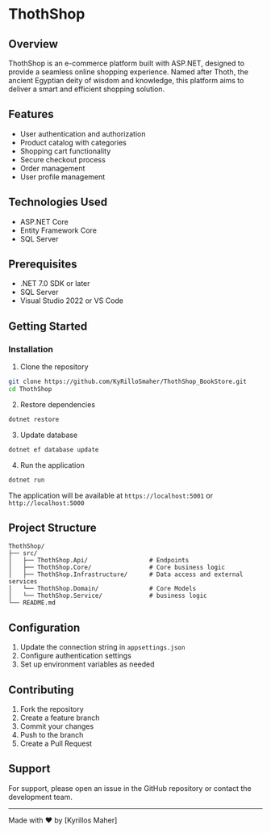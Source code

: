 # ThothShop

## Overview
ThothShop is an e-commerce platform built with ASP.NET, designed to provide a seamless online shopping experience. Named after Thoth, the ancient Egyptian deity of wisdom and knowledge, this platform aims to deliver a smart and efficient shopping solution.

## Features
- User authentication and authorization
- Product catalog with categories
- Shopping cart functionality
- Secure checkout process
- Order management
- User profile management

## Technologies Used
- ASP.NET Core
- Entity Framework Core
- SQL Server


## Prerequisites
- .NET 7.0 SDK or later
- SQL Server
- Visual Studio 2022 or VS Code

## Getting Started

### Installation
1. Clone the repository
```bash
git clone https://github.com/KyRilloSmaher/ThothShop_BookStore.git
cd ThothShop
```

2. Restore dependencies
```bash
dotnet restore
```

3. Update database
```bash
dotnet ef database update
```

4. Run the application
```bash
dotnet run
```

The application will be available at `https://localhost:5001` or `http://localhost:5000`

## Project Structure
```
ThothShop/
├── src/
│   ├── ThothShop.Api/                 # Endpoints
│   ├── ThothShop.Core/                # Core business logic
│   ├── ThothShop.Infrastructure/      # Data access and external services
│   └── ThothShop.Domain/              # Core Models
│   └── ThothShop.Service/             # business logic
└── README.md
```

## Configuration
1. Update the connection string in `appsettings.json`
2. Configure authentication settings
3. Set up environment variables as needed

## Contributing
1. Fork the repository
2. Create a feature branch
3. Commit your changes
4. Push to the branch
5. Create a Pull Request



## Support
For support, please open an issue in the GitHub repository or contact the development team.



---
Made with ❤️ by [Kyrillos Maher]